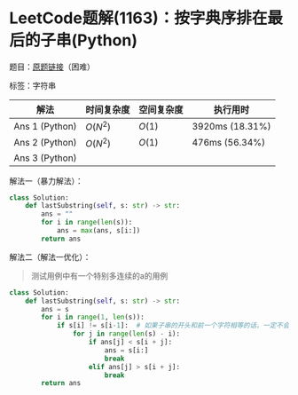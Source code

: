 # LeetCode题解(1163)：按字典序排在最后的子串(Python)

题目：[原题链接](https://leetcode-cn.com/problems/last-substring-in-lexicographical-order/)（困难）

标签：字符串

| 解法           | 时间复杂度 | 空间复杂度 | 执行用时        |
| -------------- | ---------- | ---------- | --------------- |
| Ans 1 (Python) | $O(N^2)$   | $O(1)$     | 3920ms (18.31%) |
| Ans 2 (Python) | $O(N^2)$   | $O(1)$     | 476ms (56.34%)  |
| Ans 3 (Python) |            |            |                 |

解法一（暴力解法）：

```python
class Solution:
    def lastSubstring(self, s: str) -> str:
        ans = ""
        for i in range(len(s)):
            ans = max(ans, s[i:])
        return ans
```

解法二（解法一优化）：

> 测试用例中有一个特别多连续的a的用例

```python
class Solution:
    def lastSubstring(self, s: str) -> str:
        ans = s
        for i in range(1, len(s)):
            if s[i] != s[i-1]:  # 如果子串的开头和前一个字符相等的话，一定不会是解
                for j in range(len(s) - i):
                    if ans[j] < s[i + j]:
                        ans = s[i:]
                        break
                    elif ans[j] > s[i + j]:
                        break
        return ans
```
